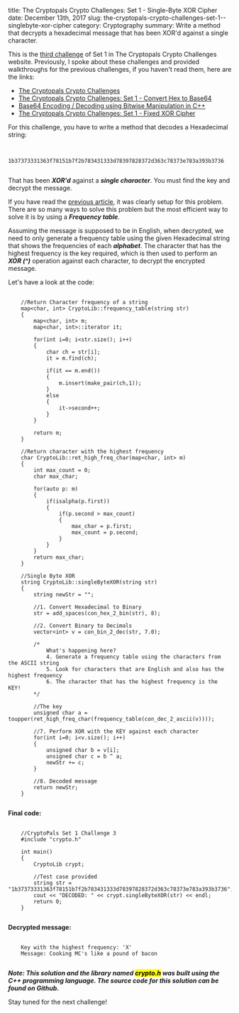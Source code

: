 title: The Cryptopals Crypto Challenges: Set 1 - Single-Byte XOR Cipher
date: December 13th, 2017
slug: the-cryptopals-crypto-challenges-set-1--singlebyte-xor-cipher
category: Cryptography
summary: Write a method that decrypts a hexadecimal message that has been XOR'd against a single character.

This is the [third challenge](http://cryptopals.com/sets/1/challenges/3)
of Set 1 in The Cryptopals Crypto Challenges website. Previously, I
spoke about these challenges and provided walkthroughs for the previous
challenges, if you haven't read them, here are the links:

+ [The Cryptopals Crypto
    Challenges](/posts/the-cryptopals-crypto-challenges)
+ [The Cryptopals Crypto Challenges: Set 1 - Convert Hex to
    Base64](/posts/the-cryptopals-crypto-challenges-set-1--convert-hex-to-base64)
+ [Base64 Encoding / Decoding using Bitwise Manipulation in
    C++](/posts/base64-encoding--decoding-using-bitwise-manipulation-in-c)
+ [The Cryptopals Crypto Challenges: Set 1 - Fixed XOR
    Cipher](/posts/the-cryptopals-crypto-challenges-set-1--fixed-xor)

For this challenge, you have to write a method that decodes a
Hexadecimal string:

<pre>
    <code class="plaintext">
    1b37373331363f78151b7f2b783431333d78397828372d363c78373e783a393b3736
    </code>
</pre>

That has been ***XOR'd*** against a ***single character***. You must find
the key and decrypt the message.

If you have read the [previous
article](/posts/the-cryptopals-crypto-challenges-set-1--fixed-xor),
it was clearly setup for this problem. There are so many ways to solve
this problem but the most efficient way to solve it is by using a
***Frequency table***.

Assuming the message is supposed to be in English, when decrypted, we
need to only generate a frequency table using the given Hexadecimal
string that shows the frequencies of each ***alphabet***. The character
that has the highest frequency is the key required, which is then used
to perform an ***XOR (\^)*** operation against each character, to decrypt
the encrypted message.

Let's have a look at the code:

<pre>
    <code class="cpp">
    //Return Character frequency of a string
    map&lt;char, int&gt; CryptoLib::frequency_table(string str)
    {
        map&lt;char, int&gt; m;
        map&lt;char, int&gt;::iterator it;

        for(int i=0; i&lt;str.size(); i++)
        {
            char ch = str[i];
            it = m.find(ch);

            if(it == m.end())
            {
                m.insert(make_pair(ch,1));
            }
            else
            {
                it->second++;
            }
        }

        return m;
    }

    //Return character with the highest frequency
    char CryptoLib::ret_high_freq_char(map&lt;char, int&gt; m)
    {
        int max_count = 0;
        char max_char;

        for(auto p: m)
        {
            if(isalpha(p.first))
            {
                if(p.second > max_count)
                {
                    max_char = p.first;
                    max_count = p.second;
                }
            }
        }
        return max_char;
    }

    //Single Byte XOR
    string CryptoLib::singleByteXOR(string str)
    {
        string newStr = "";

        //1. Convert Hexadecimal to Binary
        str = add_spaces(con_hex_2_bin(str), 8);

        //2. Convert Binary to Decimals
        vector&lt;int&gt; v = con_bin_2_dec(str, 7.0);

        /*
            What's happening here?
            4. Generate a frequency table using the characters from the ASCII string
            5. Look for characters that are English and also has the highest frequency
            6. The character that has the highest frequency is the KEY!
        */

        //The key
        unsigned char a = toupper(ret_high_freq_char(frequency_table(con_dec_2_ascii(v))));

        //7. Perform XOR with the KEY against each character
        for(int i=0; i&lt;v.size(); i++)
        {
            unsigned char b = v[i];
            unsigned char c = b ^ a;
            newStr += c;
        }

        //8. Decoded message
        return newStr;
    }
    </code>
</pre>

**Final code:**

<pre>
    <code class="cpp">
    //CryptoPals Set 1 Challenge 3
    #include "crypto.h"

    int main()
    {
        CryptoLib crypt;

        //Test case provided
        string str = "1b37373331363f78151b7f2b783431333d78397828372d363c78373e783a393b3736";
        cout << "DECODED: " << crypt.singleByteXOR(str) << endl;
        return 0;
    }   
    </code>
</pre>

**Decrypted message:**

<pre>
    <code class="plaintext">
    Key with the highest frequency: 'X'
    Message: Cooking MC's like a pound of bacon
    </code>
</pre>

***Note: This solution and the library named <mark>crypto.h</mark> was
built using the C++ programming language. The source code for this
solution can be found on Github.***

Stay tuned for the next challenge!